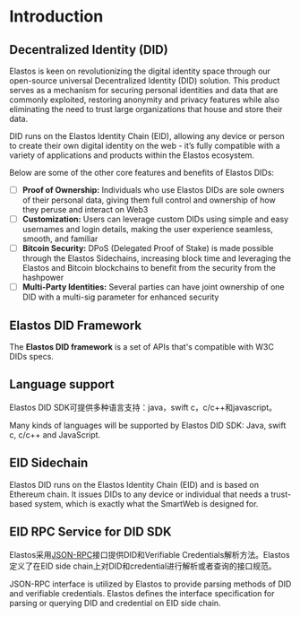 # Introduction

## Decentralized Identity (DID)

Elastos is keen on revolutionizing the digital identity space through our open-source universal Decentralized Identity (DID) solution. This product serves as a mechanism for securing personal identities and data that are commonly exploited, restoring anonymity and privacy features while also eliminating the need to trust large organizations that house and store their data.

DID runs on the Elastos Identity Chain (EID), allowing any device or person to create their own digital identity on the web - it’s fully compatible with a variety of applications and products within the Elastos ecosystem.

Below are some of the other core features and benefits of Elastos DIDs:

* [ ] **Proof of Ownership:** Individuals who use Elastos DIDs are sole owners of their personal data, giving them full control and ownership of how they peruse and interact on Web3
* [ ] **Customization:** Users can leverage custom DIDs using simple and easy usernames and login details, making the user experience seamless, smooth, and familiar&#x20;
* [ ] **Bitcoin Security:** DPoS (Delegated Proof of Stake) is made possible through the Elastos Sidechains, increasing block time and leveraging the Elastos and Bitcoin blockchains to benefit from the security from the hashpower&#x20;
* [ ] **Multi-Party Identities:** Several parties can have joint ownership of one DID with a multi-sig parameter for enhanced security

## Elastos DID Framework

The **Elastos DID framework** is a set of APIs that's compatible with W3C DIDs specs.

## Language support

Elastos DID SDK可提供多种语言支持：java，swift c，c/c++和javascript。

Many kinds of languages will be supported by Elastos DID SDK: Java, swift c, c/c++ and JavaScript.

## EID Sidechain

Elastos DID runs on the Elastos Identity Chain (EID) and is based on Ethereum chain. It issues DIDs to any device or individual that needs a trust-based system, which is exactly what the SmartWeb is designed for.

## EID RPC Service for DID SDK

Elastos采用[JSON-RPC](https://www.jsonrpc.org/specification)接口提供DID和Verifiable Credentials解析方法。Elastos定义了在EID side chain上对DID和credential进行解析或者查询的接口规范。

JSON-RPC interface is utilized by Elastos to provide parsing methods of DID and verifiable credentials. Elastos defines the interface specification for parsing or querying DID and credential on EID side chain.
